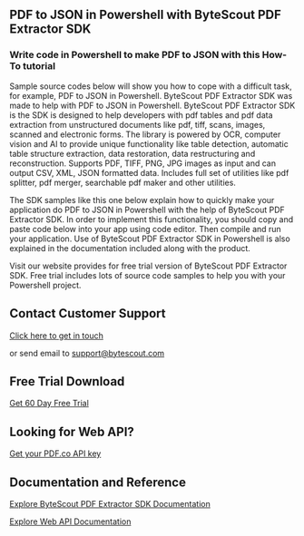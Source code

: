 ## PDF to JSON in Powershell with ByteScout PDF Extractor SDK

### Write code in Powershell to make PDF to JSON with this How-To tutorial

Sample source codes below will show you how to cope with a difficult task, for example, PDF to JSON in Powershell. ByteScout PDF Extractor SDK was made to help with PDF to JSON in Powershell. ByteScout PDF Extractor SDK is the SDK is designed to help developers with pdf tables and pdf data extraction from unstructured documents like pdf, tiff, scans, images, scanned and electronic forms. The library is powered by OCR, computer vision and AI to provide unique functionality like table detection, automatic table structure extraction, data restoration, data restructuring and reconstruction. Supports PDF, TIFF, PNG, JPG images as input and can output CSV, XML, JSON formatted data. Includes full set of utilities like pdf splitter, pdf merger, searchable pdf maker and other utilities.

The SDK samples like this one below explain how to quickly make your application do PDF to JSON in Powershell with the help of ByteScout PDF Extractor SDK. In order to implement this functionality, you should copy and paste code below into your app using code editor. Then compile and run your application. Use of ByteScout PDF Extractor SDK in Powershell is also explained in the documentation included along with the product.

Visit our website provides for free trial version of ByteScout PDF Extractor SDK. Free trial includes lots of source code samples to help you with your Powershell project.

## Contact Customer Support

[Click here to get in touch](https://bytescout.zendesk.com/hc/en-us/requests/new?subject=ByteScout%20PDF%20Extractor%20SDK%20Question)

or send email to [support@bytescout.com](mailto:support@bytescout.com?subject=ByteScout%20PDF%20Extractor%20SDK%20Question) 

## Free Trial Download

[Get 60 Day Free Trial](https://bytescout.com/download/web-installer?utm_source=github-readme)

## Looking for Web API? 

[Get your PDF.co API key](https://pdf.co/documentation/api?utm_source=github-readme)

## Documentation and Reference

[Explore ByteScout PDF Extractor SDK Documentation](https://bytescout.com/documentation/index.html?utm_source=github-readme)

[Explore Web API Documentation](https://pdf.co/documentation/api?utm_source=github-readme)
